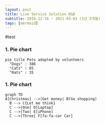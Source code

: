 ```yaml
---
layout: post
title: Live Service Solution R&D
subtitle: 2019-12-16 ~ 2021-03-01 (1년 3개월)
tags: [mermaid]
---
```


#test

### 1. Pie chart

```mermaid!
pie title Pets adopted by volunteers
  "Dogs" : 386
  "Cats" : 85
  "Rats" : 35
```


### 1. Pie chart

```mermaid!
graph TD
A[Christmas] -->|Get money| B(Go shopping)
  B --> C{Let me think}
  C -->|One| D[Laptop]
  C -->|Two| E[iPhone]
  C -->|Three| F[fa:fa-car Car]
```
